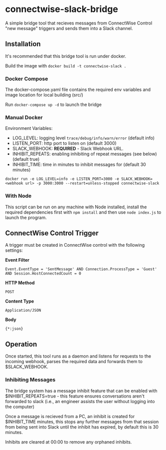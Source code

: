# connectwise-slack-bridge
A simple bridge tool that recieves messages from ConnectWise Control "new message" triggers and sends them into a Slack channel.

## Installation

It's recommended that this bridge tool is run under docker.

Build the image with `docker build -t connectwise-slack .`

### Docker Compose

The docker-compose.yaml file contains the required env variables
and image location for local building (src/)

Run `docker-compose up -d` to launch the bridge

### Manual Docker

Environment Variables:

- LOG_LEVEL: logging level `trace/debug/info/warn/error` (default info)
- LISTEN_PORT: http port to listen on (default 3000)
- SLACK_WEBHOOK: **REQUIRED** - Slack Webhook URL.
- INHIBIT_REPEATS: enabling inhibiting of repeat messages (see below) (default true)
- INHIBIT_TIME: time in minutes to inhibit messages for (default 30 minutes)

`docker run -e LOG_LEVEL=info -e LISTEN_PORT=3000 -e SLACK_WEBHOOK=<webhook url> -p 3000:3000 --restart=unless-stopped connectwise-slack`

### With Node

This script can be run on any machine with Node installed, install the required
dependencies first with `npm install` and then use `node index.js` to launch the program.

## ConnectWise Control Trigger

A trigger must be created in ConnectWise control with the following settings:

**Event Filter**
```
Event.EventType = 'SentMessage' AND Connection.ProcessType = 'Guest' AND Session.HostConnectedCount = 0
```

**HTTP Method**
```
POST
```

**Content Type**
```
Application/JSON
```

**Body**
```
{*:json}
```

## Operation

Once started, this tool runs as a daemon and listens for requests to the incoming webhook, parses the required data
and forwards them to $SLACK_WEBHOOK.

### Inhibiting Messages
The bridge system has a message inhibit feature that can be enabled with $INHIBIT_REPEATS=true - this feature
ensures conversations aren't forwarded to slack (i.e., an engineer assists the user without logging into the computer)


Once a message is recieved from a PC, an inhibit is created for $INHIBIT_TIME minutes, this stops any further messages
from that session from being sent into Slack until the inhibit has expired, by default this is 30 minutes.

Inhibits are cleared at 00:00 to remove any orphaned inhibits. 